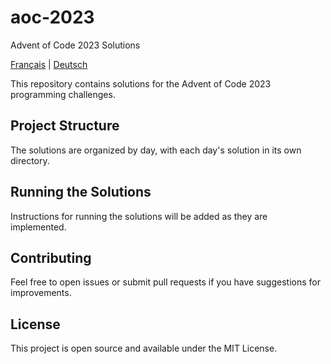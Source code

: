 # aoc-2023

Advent of Code 2023 Solutions

[Français](README.fr.md) | [Deutsch](README.de.md)

This repository contains solutions for the Advent of Code 2023 programming challenges.

## Project Structure

The solutions are organized by day, with each day's solution in its own directory.

## Running the Solutions

Instructions for running the solutions will be added as they are implemented.

## Contributing

Feel free to open issues or submit pull requests if you have suggestions for improvements.

## License

This project is open source and available under the MIT License.